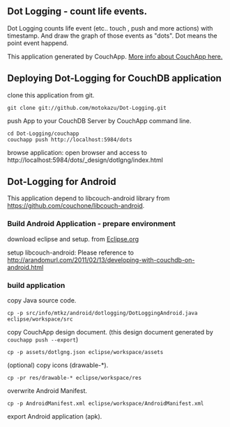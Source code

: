 ## Dot Logging  - count life events.

Dot Logging counts life event (etc.. touch , push and more actions) with timestamp. And draw the graph of those events as "dots". Dot means the point event happend.

This application generated by CouchApp.
[More info about CouchApp here.](http://couchapp.org)


## Deploying Dot-Logging for CouchDB application

clone this application from git.

	git clone git://github.com/motokazu/Dot-Logging.git

push App to your CouchDB Server by CouchApp command line.

	cd Dot-Logging/couchapp
	couchapp push http://localhost:5984/dots

browse application:
open browser and access to http://localhost:5984/dots/_design/dotlgng/index.html


## Dot-Logging for Android

This application depend to libcouch-android library from https://github.com/couchone/libcouch-android.

### Build Android Application - prepare environment

download eclipse and setup. from [Eclipse.org](http://www.eclipse.org)

setup libcouch-android:
Please reference to http://arandomurl.com/2011/02/13/developing-with-couchdb-on-android.html


### build application
copy Java source code.

	cp -p src/info/mtkz/android/dotlogging/DotLoggingAndroid.java eclipse/workspace/src


copy CouchApp design document. (this design document generated by `couchapp push --export`)

	cp -p assets/dotlgng.json eclipse/workspace/assets

(optional) copy icons (drawable-*).

	cp -pr res/drawable-* eclipse/workspace/res

overwrite Android Manifest.

	cp -p AndroidManifest.xml eclipse/workspace/AndroidManifest.xml

export Android application (apk).
